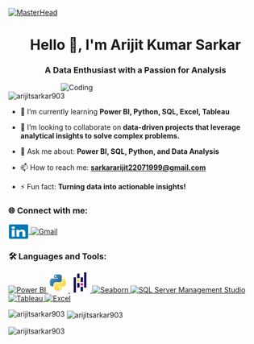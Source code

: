 [![MasterHead](https://media.licdn.com/dms/image/C4D12AQESj72-s5gEKg/article-cover_image-shrink_720_1280/0/1626753867110?e=2147483647&v=beta&t=JOALVxWjySgR37iCdRMhNGmpCyYYDXlPdWk212JXdII)](https://github.com/arijitsarkar903)
<h1 align="center">Hello 👋, I'm Arijit Kumar Sarkar</h1>
<h3 align="center">A Data Enthusiast with a Passion for Analysis</h3>
<img align="right" alt="Coding" width="400" src="https://miro.medium.com/v2/resize:fit:1400/0*H4cHks1eEdrW7Zlz.gif">

<p align="left"> <img src="https://komarev.com/ghpvc/?username=arijitsarkar903&label=Profile%20views&color=0e75b6&style=flat" alt="arijitsarkar903" /> </p>

- 🌱 I’m currently learning **Power BI, Python, SQL, Excel, Tableau**

- 👯 I’m looking to collaborate on **data-driven projects that leverage analytical insights to solve complex problems.**

- 💬 Ask me about: **Power BI, SQL, Python, and Data Analysis**

- 📫 How to reach me: **sarkararijit22071999@gmail.com**

- ⚡ Fun fact: **Turning data into actionable insights!**

### 🌐 Connect with me:
<p align="left">
  <a href="https://linkedin.com/in/arijit-kr-sarkar" target="blank">
    <img align="center" src="https://raw.githubusercontent.com/devicons/devicon/master/icons/linkedin/linkedin-original.svg" alt="LinkedIn" height="30" width="40" />
  </a>
  <a href="mailto:sarkararijit22071999@gmail.com" target="blank">
    <img align="center" src="https://www.vectorlogo.zone/logos/gmail/gmail-icon.svg" alt="Gmail" height="30" width="40" />
  </a>
</p>

### 🛠 Languages and Tools:
<p align="left">
  <a href="https://powerbi.microsoft.com/" target="_blank" rel="noreferrer">
    <img src="https://e7.pngegg.com/pngimages/252/727/png-clipart-power-bi-business-intelligence-microsoft-analytics-microsoft-text-rectangle.png" alt="Power BI" width="40" height="40"/>
  </a>
  <a href="https://www.python.org" target="_blank" rel="noreferrer">
    <img src="https://raw.githubusercontent.com/devicons/devicon/master/icons/python/python-original.svg" alt="Python" width="40" height="40"/>
  </a>
  <a href="https://pandas.pydata.org/" target="_blank" rel="noreferrer">
    <img src="https://raw.githubusercontent.com/devicons/devicon/master/icons/pandas/pandas-original.svg" alt="Pandas" width="40" height="40"/>
  </a>
  <a href="https://seaborn.pydata.org/" target="_blank" rel="noreferrer">
    <img src="https://seaborn.pydata.org/_images/logo-mark-lightbg.svg" alt="Seaborn" width="40" height="40"/>
  </a>
  <a href="https://www.microsoft.com/en-us/sql-server" target="_blank" rel="noreferrer">
    <img src="https://cdn-icons-png.flaticon.com/512/5968/5968409.png" alt="SQL Server Management Studio" width="40" height="40"/>
  </a>
  <a href="https://www.tableau.com/" target="_blank" rel="noreferrer">
    <img src="https://logos-world.net/wp-content/uploads/2021/10/Tableau-Symbol.png" alt="Tableau" width="40" height="40"/>
  </a>
  <a href="https://www.microsoft.com/en-us/microsoft-365/excel" target="_blank" rel="noreferrer">
    <img src="https://cdn.iconscout.com/icon/free/png-256/free-microsoft-excel-logo-icon-download-in-svg-png-gif-file-formats--logos-pack-icons-722715.png" alt="Excel" width="40" height="40"/>
  </a>
</p>

<p><img align="left" src="https://github-readme-stats.vercel.app/api/top-langs?username=arijitsarkar903&show_icons=true&locale=en&layout=compact" alt="arijitsarkar903" /></p>

<p>&nbsp;<img align="center" src="https://github-readme-stats.vercel.app/api?username=arijitsarkar903&show_icons=true&locale=en" alt="arijitsarkar903" /></p>

<p><img align="center" src="https://github-readme-streak-stats.herokuapp.com/?user=arijitsarkar903&" alt="arijitsarkar903" /></p>
